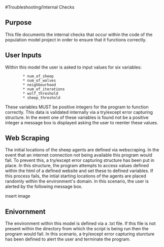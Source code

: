 #Troubleshooting/Internal Checks

## Purpose
This file documents the internal checks that occur within the code of the population model project in order to ensure that it functions correctly.

## User Inputs
Within this model the user is asked to input values for six variables:

            * num_of_sheep 
            * num_of_wolves 
            * neighbourhood 
            * num_of_iterations 
            * wolf_threshold 
            * sheep_threshold 
            
These variables MUST be positive integers for the program to function correctly. This data is validated internally via a try/except error capturing structure. In the event one of these variables is found not be a positive integer a message box is displayed asking the user to reenter these values.         

## Web Scraping

The initial locations of the sheep agents are defined via webscraping. In the event that an internet connection not being available this program would fail. To prevent this, a try/except error capturing structure has been put in place. In this structure, the program attempts to access values defined within the html of a defined website and set these to defined variables. If this process fails, the intial starting locations of the agents are placed randomly within the environment's domain. In this scenario, the user is alerted by the following message box.

insert image

## Enivornment

The environment within this model is defined via a .txt file. If this file is not present within the directory from which the script is being run then the program would fail. In this scenario, a try/except error capturing sturcture has been defined to alert the user and terminate the program.
